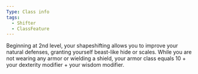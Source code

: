 ```yaml
---
Type: Class info
tags:
  - Shifter
  - ClassFeature
---
```

Beginning at 2nd level, your shapeshifting allows you to improve your natural defenses, granting yourself beast-like hide or scales. While you are not wearing any armor or wielding a shield, your armor class equals 10 + your dexterity modifier + your wisdom modifier.